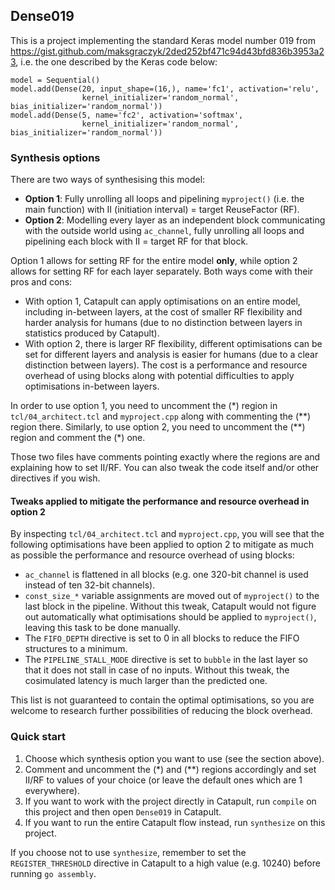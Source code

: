 ## Dense019
This is a project implementing the standard Keras model number 019 from https://gist.github.com/maksgraczyk/2ded252bf471c94d43bfd836b3953a23, i.e. the one described by the Keras code below:
```
model = Sequential()
model.add(Dense(20, input_shape=(16,), name='fc1', activation='relu',
                kernel_initializer='random_normal', bias_initializer='random_normal'))
model.add(Dense(5, name='fc2', activation='softmax',
                kernel_initializer='random_normal', bias_initializer='random_normal'))
```

### Synthesis options
There are two ways of synthesising this model:
* **Option 1**: Fully unrolling all loops and pipelining `myproject()` (i.e. the main function) with II (initiation interval) = target ReuseFactor (RF).
* **Option 2**: Modelling every layer as an independent block communicating with the outside world using `ac_channel`, fully unrolling all loops and pipelining each block with II = target RF for that block.

Option 1 allows for setting RF for the entire model **only**, while option 2 allows for setting RF for each layer separately. Both ways come with their pros and cons:
* With option 1, Catapult can apply optimisations on an entire model, including in-between layers, at the cost of smaller RF flexibility and harder analysis for humans (due to no distinction between layers in statistics produced by Catapult).
* With option 2, there is larger RF flexibility, different optimisations can be set for different layers and analysis is easier for humans (due to a clear distinction between layers). The cost is a performance and resource overhead of using blocks along with potential difficulties to apply optimisations in-between layers.

In order to use option 1, you need to uncomment the (\*) region in `tcl/04_architect.tcl` and `myproject.cpp` along with commenting the (\*\*) region there. Similarly, to use option 2, you need to uncomment the (\*\*) region and comment the (\*) one.

Those two files have comments pointing exactly where the regions are and explaining how to set II/RF. You can also tweak the code itself and/or other directives if you wish.

#### Tweaks applied to mitigate the performance and resource overhead in option 2
By inspecting `tcl/04_architect.tcl` and `myproject.cpp`, you will see that the following optimisations have been applied to option 2 to mitigate as much as possible the performance and resource overhead of using blocks:
* `ac_channel` is flattened in all blocks (e.g. one 320-bit channel is used instead of ten 32-bit channels).
* `const_size_*` variable assignments are moved out of `myproject()` to the last block in the pipeline. Without this tweak, Catapult would not figure out automatically what optimisations should be applied to `myproject()`, leaving this task to be done manually.
* The `FIFO_DEPTH` directive is set to 0 in all blocks to reduce the FIFO structures to a minimum.
* The `PIPELINE_STALL_MODE` directive is set to `bubble` in the last layer so that it does not stall in case of no inputs. Without this tweak, the cosimulated latency is much larger than the predicted one.

This list is not guaranteed to contain the optimal optimisations, so you are welcome to research further possibilities of reducing the block overhead.

### Quick start
1. Choose which synthesis option you want to use (see the section above).
2. Comment and uncomment the (\*) and (\*\*) regions accordingly and set II/RF to values of your choice (or leave the default ones which are 1 everywhere).
3. If you want to work with the project directly in Catapult, run `compile` on this project and then open `Dense019` in Catapult.
4. If you want to run the entire Catapult flow instead, run `synthesize` on this project.

If you choose not to use `synthesize`, remember to set the `REGISTER_THRESHOLD` directive in Catapult to a high value (e.g. 10240) before running `go assembly`.
